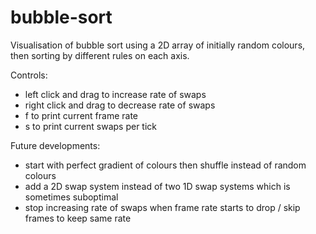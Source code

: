 # bubble-sort

Visualisation of bubble sort using a 2D array of initially random colours, then
sorting by different rules on each axis. 

Controls:
 - left click and drag to increase rate of swaps
 - right click and drag to decrease rate of swaps
 - f to print current frame rate
 - s to print current swaps per tick

Future developments:
 - start with perfect gradient of colours then shuffle instead of random colours
 - add a 2D swap system instead of two 1D swap systems which is sometimes suboptimal
 - stop increasing rate of swaps when frame rate starts to drop / skip frames to keep same rate
